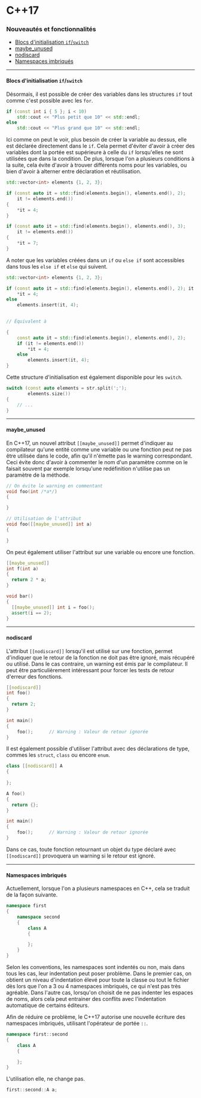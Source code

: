 # C++17
### Nouveautés et fonctionnalités

- [Blocs d'initialisation `if`/`switch`](#if_init_statements)
- [maybe_unused](#maybe_unused)
- [nodiscard](#nodiscard)
- [Namespaces imbriqués](#nested_namespaces)

---

#### Blocs d'initialisation `if`/`switch` <a id="if_init_statements"></a>

Désormais, il est possible de créer des variables dans les structures `if` tout comme c'est possible avec les `for`.

```cpp
if (const int i { 5 }; i < 10)
    std::cout << "Plus petit que 10" << std::endl;
else
    std::cout << "Plus grand que 10" << std::endl;    
```

Ici comme on peut le voir, plus besoin de créer la variable au dessus, elle est déclarée directement dans le `if`.
Cela permet d'éviter d'avoir à créer des variables dont la portée est supérieure à celle du `if` lorsqu'elles ne sont utilisées que dans la condition. De plus, lorsque l'on a plusieurs conditions à la suite, cela évite d'avoir à trouver différents noms pour les variables, ou bien d'avoir à alterner entre déclaration et réutilisation.

```cpp
std::vector<int> elements {1, 2, 3};

if (const auto it = std::find(elements.begin(), elements.end(), 2);
    it != elements.end())
{
    *it = 4;
}

if (const auto it = std::find(elements.begin(), elements.end(), 3);
    it != elements.end())
{
    *it = 7;
}
```

A noter que les variables créées dans un `if` ou `else if` sont accessibles dans tous les `else if` et `else` qui suivent.

```cpp
std::vector<int> elements {1, 2, 3};

if (const auto it = std::find(elements.begin(), elements.end(), 2); it != elements.end())
    *it = 4;
else
    elements.insert(it, 4);
    

// Équivalent à

{
    const auto it = std::find(elements.begin(), elements.end(), 2);
    if (it != elements.end())
        *it = 4;
    else
        elements.insert(it, 4);
}    
```

Cette structure d'initialisation est également disponible pour les `switch`.

```cpp
switch (const auto elements = str.split(';');
        elements.size())
{
    // ...
}
```

---

#### maybe_unused <a id="maybe_unused"></a>

En C++17, un nouvel attribut `[[maybe_unused]]` permet d'indiquer au compilateur qu'une entité comme une variable ou une fonction peut ne pas être utilisée dans le code, afin qu'il n'émette pas le warning correspondant. Ceci évite donc d'avoir à commenter le nom d'un paramètre comme on le faisait souvent par exemple lorsqu'une redéfinition n'utilise pas un paramètre de la méthode.

```cpp
// On évite le warning en commentant
void foo(int /*a*/)
{

}

// Utilisation de l'attribut
void foo([[maybe_unused]] int a)
{

}
```

On peut également utiliser l'attribut sur une variable ou encore une fonction.

```cpp
[[maybe_unused]]
int f(int a)
{
  return 2 * a;
}

void bar()
{
  [[maybe_unused]] int i = foo();
  assert(i == 2);
}
```

---

#### nodiscard <a id="nodiscard"></a>

L'attribut `[[nodiscard]]` lorsqu'il est utilisé sur une fonction, permet d'indiquer que le retour de la fonction ne doit pas être ignoré, mais récupéré ou utilisé. Dans le cas contraire, un warning est émis par le compilateur. Il peut être particulièrement intéressant pour forcer les tests de retour d'erreur des fonctions.

```cpp
[[nodiscard]]
int foo()
{
  return 2;
}

int main()
{
	foo();      // Warning : Valeur de retour ignorée
}
```

Il est également possible d'utiliser l'attribut avec des déclarations de type, commes les `struct`, `class` ou encore `enum`.

```cpp
class [[nodiscard]] A 
{
  
};

A foo()
{
  return {};
}

int main()
{
	foo();      // Warning : Valeur de retour ignorée
}
```

Dans ce cas, toute fonction retournant un objet du type déclaré avec `[[nodiscard]]` provoquera un warning si le retour est ignoré.

---

#### Namespaces imbriqués <a id="nested_namespaces"></a>

Actuellement, lorsque l'on a plusieurs namespaces en C++, cela se traduit de la façon suivante.

```cpp
namespace first
{
	namespace second
	{
		class A
		{

		};
	}
}
```

Selon les conventions, les namespaces sont indentés ou non, mais dans tous les cas, leur indentation peut poser problème. Dans le premier cas, on obtient un niveau d'indentation élevé pour toute la classe ou tout le fichier dès lors que l'on a 3 ou 4 namespaces imbriqués, ce qui n'est pas très agréable. Dans l'autre cas, lorsqu'on choisit de ne pas indenter les espaces de noms, alors cela peut entrainer des conflits avec l'indentation automatique de certains éditeurs.

Afin de réduire ce problème, le C++17 autorise une nouvelle écriture des namespaces imbriqués, utilisant l'opérateur de portée `::`.

```cpp
namespace first::second
{
	class A
	{

	};
}
```

L'utilisation elle, ne change pas.

```cpp
first::second::A a;
```
